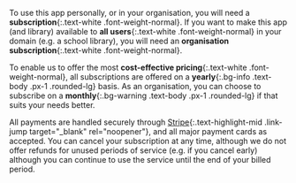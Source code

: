 To use this app personally, or in your organisation, you will need a __subscription__{:.text-white .font-weight-normal}. If you want to make this app (and library) available to __all users__{:.text-white .font-weight-normal} in your domain (e.g. a school library), you will need an __organisation subscription__{:.text-white .font-weight-normal}.

To enable us to offer the most __cost-effective pricing__{:.text-white .font-weight-normal}, all subscriptions are offered on a __yearly__{:.bg-info .text-body .px-1 .rounded-lg} basis. As an organisation, you can choose to subscribe on a __monthly__{:.bg-warning .text-body .px-1 .rounded-lg} if that suits your needs better.

All payments are handled securely through [Stripe](https://stripe.com){:.text-highlight-mid .link-jump target="_blank" rel="noopener"}, and all major payment cards as accepted. You can cancel your subscription at any time, although we do not offer refunds for unused periods of service (e.g. if you cancel early) although you can continue to use the service until the end of your billed period.